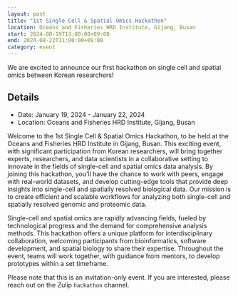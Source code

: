 ```yaml
---
layout: post
title: "1st Single Cell & Spatial Omics Hackathon"
location: Oceans and Fisheries HRD Institute, Gijang, Busan
start: 2024-08-19T13:00:00+09:00
end: 2024-08-22T11:00:00+09:00
category: event
---
```


We are excited to announce our first hackathon on single cell and spatial omics between Korean researchers!

## Details

- Date: January 19, 2024 - January 22, 2024
- Location: Oceans and Fisheries HRD Institute, Gijang, Busan

Welcome to the 1st Single Cell & Spatial Omics Hackathon, to be held at the Oceans and Fisheries HRD Institute in Gijang, Busan.
This exciting event, with significant participation from Korean researchers, will bring together experts, researchers, and data
scientists in a collaborative setting to innovate in the fields of single-cell and spatial omics data analysis. By joining this
hackathon, you'll have the chance to work with peers, engage with real-world datasets, and develop cutting-edge tools that provide
deep insights into single-cell and spatially resolved biological data. Our mission is to create efficient and scalable workflows
for analyzing both single-cell and spatially resolved genomic and proteomic data.

Single-cell and spatial omics are rapidly advancing fields, fueled by technological progress and the demand for comprehensive
analysis methods. This hackathon offers a unique platform for interdisciplinary collaboration, welcoming participants from
bioinformatics, software development, and spatial biology to share their expertise. Throughout the event, teams will work together,
with guidance from mentors, to develop prototypes within a set timeframe.

Please note that this is an invitation-only event. If you are interested, please reach out on the Zulip `hackathon` channel.

